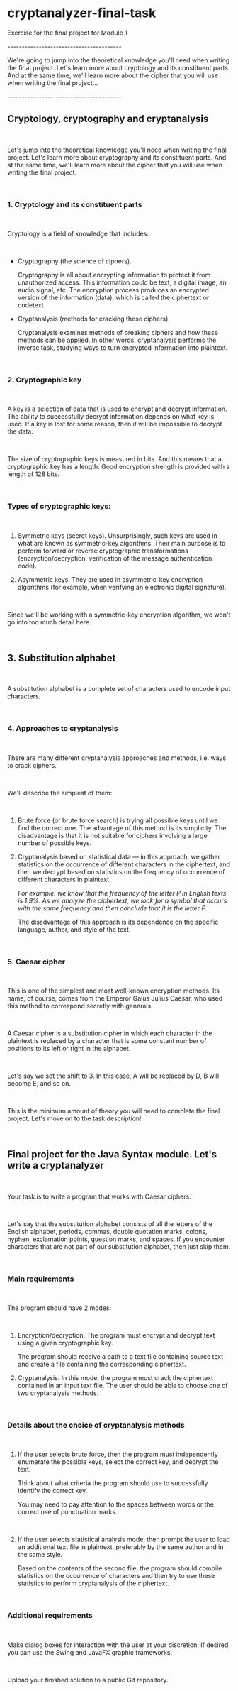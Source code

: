 # cryptanalyzer-final-task
Exercise for the final project for Module 1
<p>----------------------------------------</p>
We're going to jump into the theoretical knowledge you'll need when writing the final project. Let's learn more about cryptology and its constituent parts. And at the same time, we'll learn more about the cipher that you will use when writing the final project...
<p>----------------------------------------</p>
    <h2>Cryptology, cryptography and cryptanalysis</h2>
​
    <p>Let's jump into the theoretical knowledge you'll need when writing the final project. Let's learn more about cryptography and its constituent parts. And at the same time, we'll learn more about the cipher that you will use when writing the final project.</p>
​
    <h3>1. Cryptology and its constituent parts</h3>
​
    <p><span class="text-bold">Cryptology</span> is a field of knowledge that includes:</p>
​
    <ul>
        <li>
            <p><span class="text-bold">Cryptography</span> (the science of ciphers). </p>
            <p>Cryptography is all about encrypting information to protect it from unauthorized access. This information could be text, a digital image, an audio signal, etc. The encryption process produces an encrypted version of the information (data), which is called the ciphertext or codetext.</p>
        </li>
        <li>
            <p><span class="text-bold">Cryptanalysis</span> (methods for cracking these ciphers). </p>
            <p>Cryptanalysis examines methods of breaking ciphers and how these methods can be applied. In other words, cryptanalysis performs the inverse task, studying ways to turn encrypted information into plaintext. </p>
        </li>
    </ul>
​
    <h3>2. Cryptographic key</h3>
​
    <p>A key is a selection of data that is used to encrypt and decrypt information. The ability to successfully decrypt information depends on what key is used. If a key is lost for some reason, then it will be impossible to decrypt the data. </p>
​
    <p>The size of cryptographic keys is measured in bits. And this means that a cryptographic key has a <span class="text-bold">length</span>. Good encryption strength is provided with a length of 128 bits. </p>
​
    <h3>Types of cryptographic keys:</h3>
​
    <ol>
    <li>
            <p>Symmetric keys (secret keys). Unsurprisingly, such keys are used in what are known as symmetric-key algorithms. Their main purpose is to perform forward or reverse cryptographic transformations (encryption/decryption, verification of the message authentication code). </p>
        </li>
    <li>
            <p>Asymmetric keys. They are used in asymmetric-key encryption algorithms (for example, when verifying an electronic digital signature). </p>
        </li>
    </ol>
​
    <p>Since we'll be working with a symmetric-key encryption algorithm, we won't go into too much detail here.</p>
​
    <h2>3. Substitution alphabet</h2>
​
    <p>A <span class="text-bold">substitution alphabet</span> is a complete set of characters used to encode input characters.</p>
​
    <h3>4. Approaches to cryptanalysis</h3>
​
    <p>There are many different cryptanalysis approaches and methods, i.e. ways to crack ciphers. </p>
​
    <p>We'll describe the simplest of them: </p>
​
    <ol>
        <li>
            <p><span class="text-bold">Brute force</span> (or brute force search) is trying all possible keys until we find the correct one. The advantage of this method is its simplicity. The disadvantage is that it is not suitable for ciphers involving a large number of possible keys.</p>
        </li>
        <li>
            <p><span class="text-bold">Cryptanalysis based on statistical data</span> — in this approach, we gather statistics on the occurrence of different characters in the ciphertext, and then we decrypt based on statistics on the frequency of occurrence of different characters in plaintext. </p>
            <p><em>For example: we know that the frequency of the letter P in English texts is 1.9%. As we analyze the ciphertext, we look for a symbol that occurs with the same frequency and then conclude that it is the letter P.</em></p>
            <p>The disadvantage of this approach is its dependence on the specific language, author, and style of the text.</p>
        </li>
    </ol>
​
    <h3>5. Caesar cipher</h3>
​
    <p>This is one of the simplest and most well-known encryption methods. Its name, of course, comes from the Emperor Gaius Julius Caesar, who used this method to correspond secretly with generals. </p>
​
    <p>A Caesar cipher is a substitution cipher in which each character in the plaintext is replaced by a character that is some constant number of positions to its left or right in the alphabet. </p>
​
    <p>Let's say we set the shift to 3. In this case, A will be replaced by D, B will become E, and so on. </p>
​
    <p>This is the minimum amount of theory you will need to complete the final project. Let's move on to the task description!</p>
​
    <h2>Final project for the Java Syntax module. Let's write a cryptanalyzer</h2>
​
    <p><span class="text-bold">Your task is to write a program that works with Caesar ciphers.</span></p>
​
    <p>Let's say that the substitution alphabet consists of all the letters of the English alphabet, periods, commas, double quotation marks, colons, hyphen, exclamation points, question marks, and spaces. If you encounter characters that are not part of our substitution alphabet, then just skip them. </p>
​
    <h3>Main requirements</h3>
​
    <p>The program should have 2 modes:</p>
​
    <ol>
        <li>
            <p><span class="text-bold">Encryption/decryption.</span> The program must encrypt and decrypt text using a given cryptographic key. </p>
            <p>The program should receive a path to a text file containing source text and create a file containing the corresponding ciphertext. </p>
        </li>
        <li>
            <p><span class="text-bold">Cryptanalysis.</span> In this mode, the program must crack the ciphertext contained in an input text file. The user should be able to choose one of two cryptanalysis methods. </p>
        </li>
    </ol>
​
    <h3>Details about the choice of cryptanalysis methods</h3>
​
    <ol>
        <li>
            <p><span class="text-bold">If the user selects brute force</span>, then the program must independently enumerate the possible keys, select the correct key, and decrypt the text. </p>
            <p>Think about what criteria the program should use to successfully identify the correct key. </p>
            <p>You may need to pay attention to the spaces between words or the correct use of punctuation marks. </p>
        </li>
​
        <li>
            <p>If the user <span class="text-bold">selects statistical analysis mode</span>, then prompt the user to load an additional text file in plaintext, preferably by the same author and in the same style. </p>
            <p>Based on the contents of the second file, the program should compile statistics on the occurrence of characters and then try to use these statistics to perform cryptanalysis of the ciphertext. </p>
        </li>
    </ol>
​
    <h3>Additional requirements</h3>
​
    <p>Make dialog boxes for interaction with the user at your discretion. If desired, you can use the Swing and JavaFX graphic frameworks. </p>
​
    <p>Upload your finished solution to a public Git repository.</p>